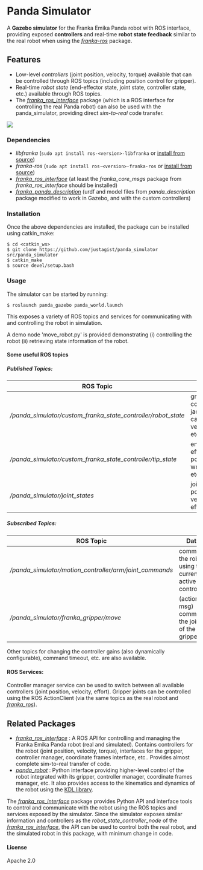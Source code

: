 # Panda Simulator

A **Gazebo simulator** for the Franka Emika Panda robot with ROS interface, providing exposed **controllers** and real-time **robot state feedback** similar to the real robot when using the [*franka-ros*][franka-ros] package.
## Features
  - Low-level *controllers* (joint position, velocity, torque) available that can be controlled through ROS topics (including position control for gripper).
  - Real-time *robot state* (end-effector state, joint state, controller state, etc.) available through ROS topics.
  - The [*franka_ros_interface*][fri-repo] package (which is a ROS interface for controlling the real Panda robot) can also be used with the panda_simulator, providing direct *sim-to-real* code transfer.
  
  ![](_extra/panda_simulator.gif)
 
  ### Dependencies

 - *libfranka* (`sudo apt install ros-<version>-libfranka` or [install from source][libfranka-doc])
 - *franka-ros* (`sudo apt install ros-<version>-franka-ros` or [install from source][libfranka-doc])
 - [*franka_ros_interface*][fri-repo] (at least the *franka_core_msgs* package from *franka_ros_interface* should be installed)
 - [*franka_panda_description*][fpd-repo] (urdf and model files from *panda_description* package modified to work in Gazebo, and with the custom controllers)
 
### Installation
Once the above dependencies are installed, the package can be installed using catkin_make:

    $ cd <catkin_ws>
    $ git clone https://github.com/justagist/panda_simulator src/panda_simulator
    $ catkin_make
    $ source devel/setup.bash
 
### Usage

The simulator can be started by running:
    
    $ roslaunch panda_gazebo panda_world.launch
    
This exposes a variety of ROS topics and services for communicating with and controlling the robot in simulation.

A demo node 'move_robot.py' is provided demonstrating (i) controlling the robot (ii) retrieving state information of the robot. 

#### Some useful ROS topics

##### Published Topics:
| ROS Topic | Data |
| ------ | ------ |
| */panda_simulator/custom_franka_state_controller/robot_state* | gravity, coriolis, jacobian, cartesian velocity, etc. |
| */panda_simulator/custom_franka_state_controller/tip_state* | end-effector pose, wrench, etc. |
| */panda_simulator/joint_states* | joint positions, velocities, efforts |

##### Subscribed Topics:
| ROS Topic | Data |
| ------ | ------ |
| */panda_simulator/motion_controller/arm/joint_commands* | command the robot using the currently active controller |
| */panda_simulator/franka_gripper/move* | (action msg) command the joints of the gripper |

Other topics for changing the controller gains (also dynamically configurable), command timeout, etc. are also available.

#### ROS Services:
Controller manager service can be used to switch between all available controllers (joint position, velocity, effort). Gripper joints can be controlled using the ROS ActionClient (via the same topics as the real robot and [*franka_ros*][franka-ros]).

## Related Packages

- [*franka_ros_interface*][fri-repo] : A ROS API for controlling and managing the Franka Emika Panda robot (real and simulated). Contains controllers for the robot (joint position, velocity, torque), interfaces for the gripper, controller manager, coordinate frames interface, etc.. Provides almost complete sim-to-real transfer of code.
- [*panda_robot*](https://github.com/justagist/panda_robot) : Python interface providing higher-level control of the robot integrated with its gripper, controller manager, coordinate frames manager, etc. It also provides access to the kinematics and dynamics of the robot using the [KDL library](http://wiki.ros.org/kdl).

The [*franka_ros_interface*][fri-repo] package provides Python API and interface tools to control and communicate with the robot using the ROS topics and services exposed by the simulator. Since the simulator exposes similar information and controllers as the *robot_state_controller_node* of the [*franka_ros_interface*][fri-repo], the API can be used to control both the real robot, and the simulated robot in this package, with minimum change in code.

#### License

Apache 2.0


   [fri-repo]: <https://github.com/justagist/franka_ros_interface>
   [fpd-repo]: <https://github.com/justagist/franka_panda_description>
   [libfranka-doc]: <https://frankaemika.github.io/docs/installation_linux.html#building-from-source>
   [franka-ros]: <https://frankaemika.github.io/docs/franka_ros.html>
   
   
   
